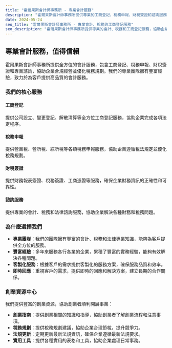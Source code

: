 ```yaml
---
title: "霍爾果斯會計師事務所 - 專業會計服務"
description: "霍爾果斯會計師事務所提供專業的工商登記、稅務申報、財稅簽證和諮詢服務，協助企業合規經營並優化稅務規劃。"
date: 2024-05-24
seo_title: "霍爾果斯會計師事務所 - 專業會計、稅務與工商登記服務"
seo_description: "霍爾果斯會計師事務所提供專業的會計、稅務和工商登記服務，協助企業合規經營並優化稅務規劃。立即訪問 https://hugo-accounting.com 了解更多。"
---
```


## 專業會計服務，值得信賴

霍爾果斯會計師事務所提供全方位的會計服務，包含工商登記、稅務申報、財稅簽證和專業諮詢，協助企業合規經營並優化稅務規劃。我們的專業團隊擁有豐富經驗，致力於為客戶提供高品質的會計服務。

### 我們的核心服務

#### 工商登記

提供公司設立、變更登記、解散清算等全方位工商登記服務，協助企業完成各項法定程序。

#### 稅務申報

提供營業稅、營所稅、綜所稅等各類稅務申報服務，協助企業遵循稅法規定並優化稅務規劃。

#### 財稅簽證

提供財務報表簽證、稅務簽證、工商憑證等服務，確保企業財務資訊的正確性和可靠性。

#### 諮詢服務

提供專業的會計、稅務和法律諮詢服務，協助企業解決各種財務和稅務問題。

### 為什麼選擇我們

- **專業團隊**：我們的團隊擁有豐富的會計、稅務和法律專業知識，能夠為客戶提供全方位的服務。
- **豐富經驗**：多年來服務各行各業的企業，累積了豐富的實務經驗，能夠有效解決各種問題。
- **客製化服務**：根據客戶的需求提供客製化的服務方案，確保服務品質和效率。
- **即時回應**：重視客戶的需求，提供即時的回應和解決方案，建立長期的合作關係。

### 創業資源中心

我們提供豐富的創業資源，協助創業者順利開展事業：

- **創業指南**：提供創業相關的知識和指導，協助創業者了解創業流程和注意事項。
- **稅務規劃**：提供稅務規劃建議，協助企業合理節稅，提升競爭力。
- **法規更新**：定期更新最新法規資訊，確保企業遵循最新法規要求。
- **實用工具**：提供各種實用的表格和工具，協助企業處理日常事務。